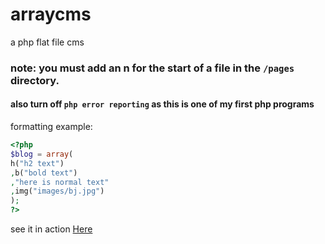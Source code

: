 # arraycms
a php flat file cms 
### note: you must add an n for the start of a file in the `/pages` directory.
#### also turn off `php error reporting` as this is one of my first php programs
formatting example:
```php
<?php
$blog = array(
h("h2 text")
,b("bold text")
,"here is normal text"
,img("images/bj.jpg")
); 
?>
```
see it in action <a href="http://x35gaminghub.rf.gd">Here</a>

